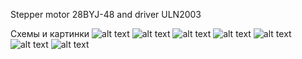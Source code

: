 ﻿Stepper motor 28BYJ-48 and driver ULN2003

Схемы и картинки
![alt text](http://robotclass.ru/wp-content/uploads/2015/03/MTR-STP-28BYJ48.jpg) 
![alt text](http://robotclass.ru/wp-content/uploads/2015/03/28byj48_w.gif)
![alt text](http://robotclass.ru/wp-content/uploads/2015/03/28byj48_c.gif)
![alt text](http://robotclass.ru/wp-content/uploads/2015/03/28byj48_f.gif)
![alt text](http://robotclass.ru/wp-content/uploads/2015/03/windings.jpg)
![alt text](http://robotclass.ru/wp-content/uploads/2015/03/stepper_схема-1.png)
![alt text](http://robotclass.ru/wp-content/uploads/2015/03/stepper_bb-1.png)
